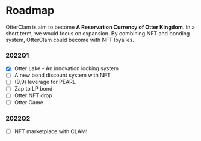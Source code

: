 # Roadmap

OtterClam is aim to become **A Reservation Currency of Otter Kingdom**. In a short term, we would focus on expansion. By combining NFT and bonding system, OtterClam could become with NFT loyalies.

### 2022Q1 <a href="#2022q1" id="2022q1"></a>

* [x] Otter Lake - An innovation locking system
* [ ] A new bond discount system with NFT
* [ ] (9,9) leverage for PEARL
* [ ] Zap to LP bond
* [ ] Otter NFT drop
* [ ] Otter Game

### 2022Q2 <a href="#2022q2" id="2022q2"></a>

* [ ] NFT marketplace with CLAM!
